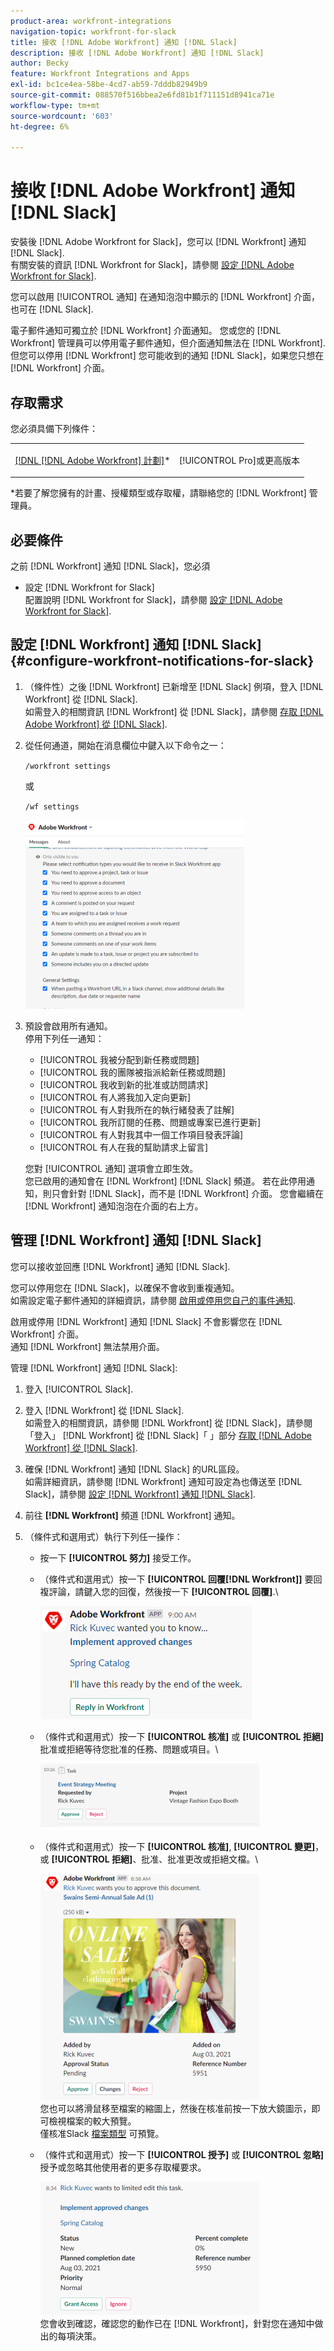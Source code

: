 ```yaml
---
product-area: workfront-integrations
navigation-topic: workfront-for-slack
title: 接收 [!DNL Adobe Workfront] 通知 [!DNL Slack]
description: 接收 [!DNL Adobe Workfront] 通知 [!DNL Slack]
author: Becky
feature: Workfront Integrations and Apps
exl-id: bc1ce4ea-58be-4cd7-ab59-7dddb82949b9
source-git-commit: 088570f516bbea2e6fd81b1f711151d8941ca71e
workflow-type: tm+mt
source-wordcount: '603'
ht-degree: 6%

---
```


# 接收 [!DNL Adobe Workfront] 通知 [!DNL Slack]

<!--
<p data-mc-conditions="QuicksilverOrClassic.Draft mode">(NOTE: Alina: *** Linked to Accessing Workfront from Slack.***Some of this information is duplicating in Accessing Workfront from Slack (also screen shots))</p>
-->

安裝後 [!DNL Adobe Workfront for Slack]，您可以 [!DNL Workfront] 通知 [!DNL Slack].\
有關安裝的資訊 [!DNL Workfront for Slack]，請參閱 [設定 [!DNL Adobe Workfront for Slack]](../../workfront-integrations-and-apps/using-workfront-with-slack/configure-workfront-for-slack.md).

您可以啟用 [!UICONTROL 通知] 在通知泡泡中顯示的 [!DNL Workfront] 介面，也可在 [!DNL Slack].

電子郵件通知可獨立於 [!DNL Workfront] 介面通知。 您或您的 [!DNL Workfront] 管理員可以停用電子郵件通知，但介面通知無法在 [!DNL Workfront].\
但您可以停用 [!DNL Workfront] 您可能收到的通知 [!DNL Slack]，如果您只想在 [!DNL Workfront] 介面。

## 存取需求

您必須具備下列條件：

<table style="table-layout:auto"> 
 <col> 
 </col> 
 <col> 
 </col> 
 <tbody> 
  <tr> 
   <td role="rowheader"><a href="https://www.workfront.com/plans" target="_blank">[!DNL [!DNL Adobe Workfront] 計劃]</a>*</td> 
   <td> <p>[!UICONTROL Pro]或更高版本</p> </td> 
  </tr> 
 </tbody> 
</table>

&#42;若要了解您擁有的計畫、授權類型或存取權，請聯絡您的 [!DNL Workfront] 管理員。

## 必要條件

之前 [!DNL Workfront] 通知 [!DNL Slack]，您必須

* 設定 [!DNL Workfront for Slack]\
   配置說明 [!DNL Workfront for Slack]，請參閱 [設定 [!DNL Adobe Workfront for Slack]](../../workfront-integrations-and-apps/using-workfront-with-slack/configure-workfront-for-slack.md).

## 設定 [!DNL Workfront] 通知 [!DNL Slack] {#configure-workfront-notifications-for-slack}

1. （條件性）之後 [!DNL Workfront] 已新增至 [!DNL Slack] 例項，登入 [!DNL Workfront] 從 [!DNL Slack].\
   如需登入的相關資訊 [!DNL Workfront] 從 [!DNL Slack]，請參閱 [存取 [!DNL Adobe Workfront] 從 [!DNL Slack]](../../workfront-integrations-and-apps/using-workfront-with-slack/access-workfront-from-slack.md).

1. 從任何通道，開始在消息欄位中鍵入以下命令之一：

   `/workfront settings`

   或

   `/wf settings`

   <img src="assets/slack-configuring-settings-350x302.png" style="width: 350;height: 302;">

1. 預設會啟用所有通知。\
   停用下列任一通知：

   * [!UICONTROL 我被分配到新任務或問題]
   * [!UICONTROL 我的團隊被指派給新任務或問題]
   * [!UICONTROL 我收到新的批准或訪問請求]
   * [!UICONTROL 有人將我加入定向更新]
   * [!UICONTROL 有人對我所在的執行緒發表了註解]
   * [!UICONTROL 我所訂閱的任務、問題或專案已進行更新]
   * [!UICONTROL 有人對我其中一個工作項目發表評論]
   * [!UICONTROL 有人在我的幫助請求上留言]

   您對 [!UICONTROL 通知] 選項會立即生效。\
   您已啟用的通知會在 [!DNL Workfront] [!DNL Slack] 頻道。 若在此停用通知，則只會針對 [!DNL Slack]，而不是 [!DNL Workfront] 介面。 您會繼續在 [!DNL Workfront] 通知泡泡在介面的右上方。

## 管理 [!DNL Workfront] 通知 [!DNL Slack]

您可以接收並回應 [!DNL Workfront] 通知 [!DNL Slack].

您可以停用您在 [!DNL Slack]，以確保不會收到重複通知。\
如需設定電子郵件通知的詳細資訊，請參閱 [啟用或停用您自己的事件通知](../../workfront-basics/using-notifications/activate-or-deactivate-your-own-event-notifications.md).

啟用或停用 [!DNL Workfront] 通知 [!DNL Slack] 不會影響您在 [!DNL Workfront] 介面。\
通知 [!DNL Workfront] 無法禁用介面。

管理 [!DNL Workfront] 通知 [!DNL Slack]:

1. 登入 [!UICONTROL Slack].
1. 登入 [!DNL Workfront] 從 [!DNL Slack].\
   如需登入的相關資訊，請參閱 [!DNL Workfront] 從 [!DNL Slack]，請參閱「登入」 [!DNL Workfront] 從 [!DNL Slack]「 」部分 [存取 [!DNL Adobe Workfront] 從 [!DNL Slack]](../../workfront-integrations-and-apps/using-workfront-with-slack/access-workfront-from-slack.md).

1. 確保 [!DNL Workfront] 通知 [!DNL Slack] 的URL區段。\
   如需詳細資訊，請參閱 [!DNL Workfront] 通知可設定為也傳送至 [!DNL Slack]，請參閱 [設定 [!DNL Workfront] 通知 [!DNL Slack]](#configure-workfront-notifications-for-slack-configure-workfront-notifications-for-slack).

1. 前往 **[!DNL Workfront]** 頻道 [!DNL Workfront] 通知。
1. （條件式和選用式）執行下列任一操作：

   * 按一下 **[!UICONTROL 努力]** 接受工作。

      <!--   
     <img src="assets/slack-assigned-to-a-task-notification-350x198.png" alt="slack_assigned_to_a_task_notification.png" style="width: 350;height: 198;" data-mc-conditions="QuicksilverOrClassic.Draft mode">   
     -->

   * （條件式和選用式）按一下 **[!UICONTROL 回覆[!DNL Workfront]]** 要回複評論，請鍵入您的回復，然後按一下 **[!UICONTROL 回覆]**.\

      ![slack_tagged_in_a_comment_notification.png](assets/slack-tagged-in-a-comment-notification.png)

   * （條件式和選用式）按一下 **[!UICONTROL 核准]** 或 **[!UICONTROL 拒絕]** 批准或拒絕等待您批准的任務、問題或項目。\

      ![slack_approve_task_notification.png](assets/slack-approve-task-notification-350x105.png)

   * （條件式和選用式）按一下 **[!UICONTROL 核准]**, **[!UICONTROL 變更]**，或 **[!UICONTROL 拒絕]**、批准、批准更改或拒絕文檔。\

      ![slack_approve_a_document.png](assets/slack-approve-a-document-350x362.png)\
      您也可以將滑鼠移至檔案的縮圖上，然後在核准前按一下放大鏡圖示，即可檢視檔案的較大預覽。\
      僅核准Slack [檔案類型](https://api.slack.com/types/file) 可預覽。

   * （條件式和選用式）按一下 **[!UICONTROL 授予]** 或 **[!UICONTROL 忽略]** 授予或忽略其他使用者的更多存取權要求。

      ![](assets/slack-access-approvals-list-350x213.png)\
      您會收到確認，確認您的動作已在 [!DNL Workfront]，針對您在通知中做出的每項決策。
